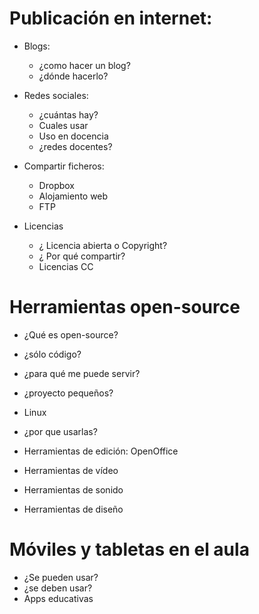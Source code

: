 # Publicación en internet:

* Blogs:
	* ¿como hacer un blog?
	* ¿dónde hacerlo?

* Redes sociales:
	* ¿cuántas hay?
	* Cuales usar
	* Uso en docencia
	* ¿redes docentes?

* Compartir ficheros:
	* Dropbox
	* Alojamiento web
	* FTP

* Licencias
	* ¿ Licencia abierta o Copyright?
	* ¿ Por qué compartir?
	* Licencias CC

# Herramientas open-source

* ¿Qué es open-source? 
* ¿sólo código?
* ¿para qué me puede servir?
* ¿proyecto pequeños?
* Linux

* ¿por que usarlas?
* Herramientas de edición: OpenOffice
* Herramientas de vídeo
* Herramientas de sonido
* Herramientas de diseño

# Móviles y tabletas en el aula
* ¿Se pueden usar?
* ¿se deben usar?
* Apps educativas
